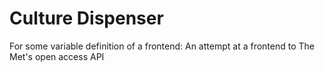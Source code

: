 # Culture Dispenser
For some variable definition of a frontend:
An attempt at a frontend to The Met's open access API
